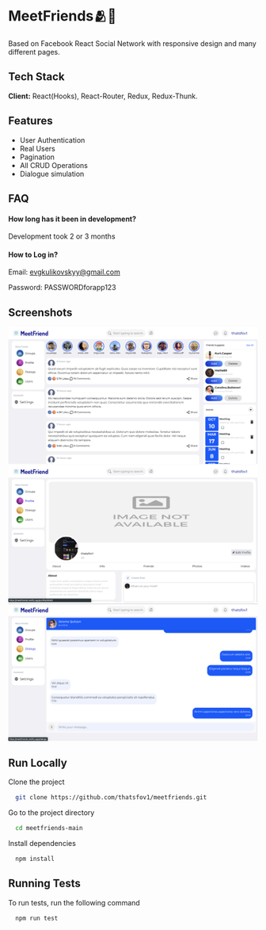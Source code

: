 
# MeetFriends🫂💬

Based on Facebook React Social Network with responsive design and many different pages.


## Tech Stack

**Client:** React(Hooks), React-Router, Redux, Redux-Thunk.



## Features

- User Authentication
- Real Users
- Pagination
- All CRUD Operations
- Dialogue simulation


## FAQ

#### How long has it been in development?

Development took 2 or 3 months

#### How to Log in?

Email: evgkulikovskyy@gmail.com

Password: PASSWORDforapp123


## Screenshots

![App Screenshot 1](screenshots/screen-1.png)
![App Screenshot 2](screenshots/screen-2.png)
![App Screenshot 3](screenshots/screen-3.png)


## Run Locally

Clone the project

```bash
  git clone https://github.com/thatsfov1/meetfriends.git
```

Go to the project directory

```bash
  cd meetfriends-main
```

Install dependencies

```bash
  npm install
```



## Running Tests

To run tests, run the following command

```bash
  npm run test
```

